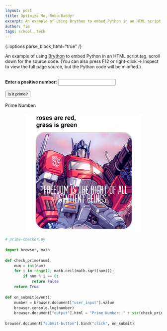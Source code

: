 ```yaml
---
layout: post
title: Optimize Me, Robo-Daddy!
excerpt: An example of using Brython to embed Python in an HTML script tag, scroll down for the source code. (You can also press F12 or right-click -> Inspect to view the full page source, but the Python code will be minified.)
author: Tim
tags: school, tech
---
```


<script type="text/javascript" src="https://cdn.jsdelivr.net/npm/brython@3.10.5/brython.min.js">
</script>
<script type="text/javascript" src="https://cdn.jsdelivr.net/npm/brython@3.10.5/brython_stdlib.js">
</script>
<script type="text/python" src="/brython/prime_checker.py"></script>

{::options parse_block_html="true" /}
<body onload="brython()">
	<p>An example of using <a href="https://brython.info/">Brython</a> to embed Python in an HTML script tag, scroll down for the source code. (You can also press F12 or right-click -> Inspect to view the full page source, but the Python code will be minified.)</p>
	<br>
	<b>Enter a positive number:</b>
	<input type="number" id="user_input" min="1">
	<br><br>
	<button type="button" id="submit-button">Is it prime?</button>
	<br><br>
	<div id="output">Prime Number: </div>
	<br>
	<center><img src='/images/optimus.jpg' alt='Optimus Prime' width='75%'></center>
	
``` python
# prime-checker.py 

import browser, math

def check_prime(num):
    num = int(num)
    for i in range(2, math.ceil(math.sqrt(num))):
        if num % i == 0:
            return False
    return True

def on_submit(event):
    number = browser.document["user_input"].value
    browser.console.log(number)
    browser.document["output"].html = "Prime Number: " + str(check_prime(number))

browser.document["submit-button"].bind("click", on_submit)
```